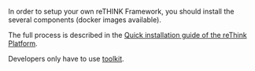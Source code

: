 In order to setup your own reTHINK Framework, you should install the several components (docker images available).

The full process is described in the [Quick installation guide of the reThink Platform](https://github.com/reTHINK-project/specs/blob/master/deployment/readme.md). 

Developers only have to use [toolkit](https://github.com/reTHINK-project/dev-hyperty-toolkit).